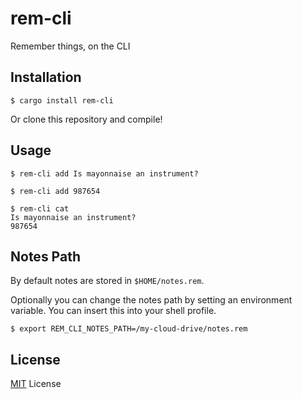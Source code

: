 # rem-cli
Remember things, on the CLI

## Installation

```
$ cargo install rem-cli
```

Or clone this repository and compile!

## Usage

```
$ rem-cli add Is mayonnaise an instrument?

$ rem-cli add 987654

$ rem-cli cat
Is mayonnaise an instrument?
987654
```

## Notes Path

By default notes are stored in `$HOME/notes.rem`.

Optionally you can change the notes path by setting an environment variable. You can insert this into your shell profile.
```
$ export REM_CLI_NOTES_PATH=/my-cloud-drive/notes.rem
```

## License

[MIT](https://github.com/wagnerm/rem/blob/master/LICENSE) License
